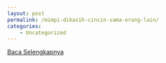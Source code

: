 ```yaml
---
layout: post
permalink: /mimpi-dikasih-cincin-sama-orang-lain/
categories:
    - Uncategorized
---
```


[Baca Selengkapnya](/02)